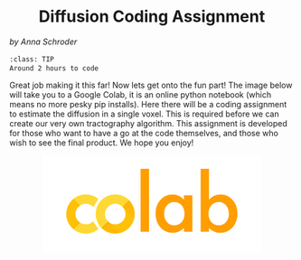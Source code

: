 # Diffusion Coding Assignment
_by Anna Schroder_


```{admonition} Estimated Time 
:class: TIP
Around 2 hours to code
```



Great job making it this far! Now lets get onto the fun part! The image below will take you to a Google Colab, it is an online python notebook (which means no more pesky pip installs). Here there will be a coding assignment to estimate the diffusion in a single voxel. This is required before we can create our very own tractography algorithm. This assignment is developed for those who want to have a go at the code themselves, and those who wish to see the final product. We hope you enjoy!


<div class="link-container">

<a href="https://colab.research.google.com/drive/1KmAWtk297MWg52HcOuhBGA4aWsyfkeoU?usp=sharing"><img src="../../_static/img/colab.jpg" alt="Google colab" style="width:388px;height:172px;"></a>
</div>

<style>
  .link-container {
		text-align:center;
  		width:100%;
  }
</style>

<style>
h1 {text-align: center;}
</style>


